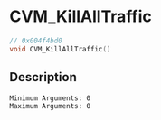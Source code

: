# CVM_KillAllTraffic
```c
// 0x004f4bd0
void CVM_KillAllTraffic()
```
## Description
```
Minimum Arguments: 0
Maximum Arguments: 0
```
